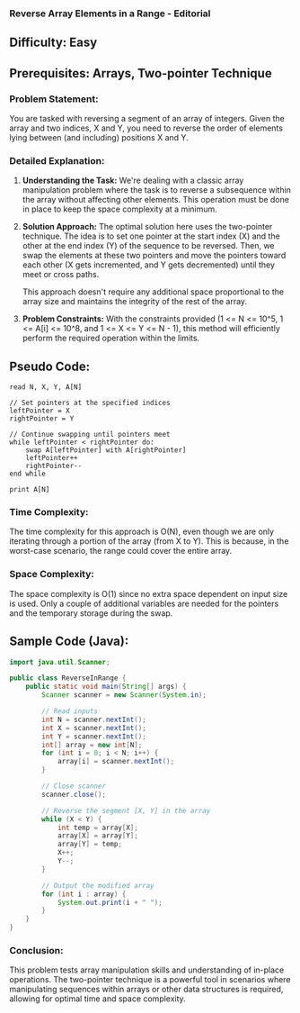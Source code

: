### **Reverse Array Elements in a Range - Editorial**

## Difficulty: Easy

## Prerequisites: Arrays, Two-pointer Technique

### Problem Statement:
You are tasked with reversing a segment of an array of integers. Given the array and two indices, X and Y, you need to reverse the order of elements lying between (and including) positions X and Y.

### Detailed Explanation:

1. **Understanding the Task:**
   We're dealing with a classic array manipulation problem where the task is to reverse a subsequence within the array without affecting other elements. This operation must be done in place to keep the space complexity at a minimum.

2. **Solution Approach:**
   The optimal solution here uses the two-pointer technique. The idea is to set one pointer at the start index (X) and the other at the end index (Y) of the sequence to be reversed. Then, we swap the elements at these two pointers and move the pointers toward each other (X gets incremented, and Y gets decremented) until they meet or cross paths.

   This approach doesn't require any additional space proportional to the array size and maintains the integrity of the rest of the array.

3. **Problem Constraints:**
   With the constraints provided (1 <= N <= 10^5, 1 <= A[i] <= 10^8, and 1 <= X <= Y <= N - 1), this method will efficiently perform the required operation within the limits.

## Pseudo Code:

```plaintext
read N, X, Y, A[N]

// Set pointers at the specified indices
leftPointer = X
rightPointer = Y

// Continue swapping until pointers meet
while leftPointer < rightPointer do:
    swap A[leftPointer] with A[rightPointer]
    leftPointer++
    rightPointer--
end while

print A[N]
```

### Time Complexity:
The time complexity for this approach is O(N), even though we are only iterating through a portion of the array (from X to Y). This is because, in the worst-case scenario, the range could cover the entire array.

### Space Complexity:
The space complexity is O(1) since no extra space dependent on input size is used. Only a couple of additional variables are needed for the pointers and the temporary storage during the swap.

## Sample Code (Java):

```java
import java.util.Scanner;

public class ReverseInRange {
    public static void main(String[] args) {
        Scanner scanner = new Scanner(System.in);

        // Read inputs
        int N = scanner.nextInt();
        int X = scanner.nextInt();
        int Y = scanner.nextInt();
        int[] array = new int[N];
        for (int i = 0; i < N; i++) {
            array[i] = scanner.nextInt();
        }

        // Close scanner
        scanner.close();

        // Reverse the segment [X, Y] in the array
        while (X < Y) {
            int temp = array[X];
            array[X] = array[Y];
            array[Y] = temp;
            X++;
            Y--;
        }

        // Output the modified array
        for (int i : array) {
            System.out.print(i + " ");
        }
    }
}
```

### Conclusion:
This problem tests array manipulation skills and understanding of in-place operations. The two-pointer technique is a powerful tool in scenarios where manipulating sequences within arrays or other data structures is required, allowing for optimal time and space complexity.